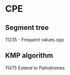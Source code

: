 # CPE


## Segment tree
11235 - Frequent values.cpp

## KMP algorithm 
11475 Extend to Palindromes 
